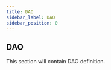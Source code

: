 ```yaml
---
title: DAO
sidebar_label: DAO
sidebar_position: 0
---
```


## DAO

This section will contain DAO definition.
